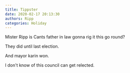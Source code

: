 ```yaml
---
title: Tippster
date: 2020-02-17 20:13:30
authors: Ripp
categories: Holiday
---
```


 Mister Ripp is Cants father in law gonna rig it this go round?

They did until last election.

And mayor karin won.

I don't know of this council can get relected.